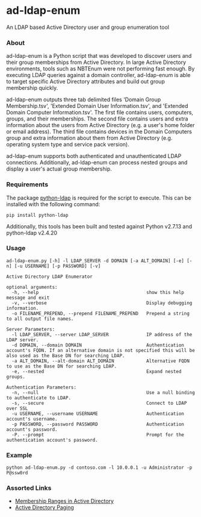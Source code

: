 # ad-ldap-enum
An LDAP based Active Directory user and group enumeration tool

### About
ad-ldap-enum is a Python script that was developed to discover users and their group memberships from Active Directory. In large Active Directory environments, tools such as NBTEnum were not performing fast enough. By executing LDAP queries against a domain controller, ad-ldap-enum is able to target specific Active Directory attributes and build out group membership quickly.

ad-ldap-enum outputs three tab delimited files 'Domain Group Membership.tsv', 'Extended Domain User Information.tsv', and 'Extended Domain Computer Information.tsv'. The first file contains users, computers, groups, and their memberships. The second file contains users and extra information about the users from Active Directory (e.g. a user's home folder or email address). The third file contains devices in the Domain Computers group and extra information about them from Active Directory (e.g. operating system type and service pack version).

ad-ldap-enum supports both authenticated and unauthenticated LDAP connections. Additionally, ad-ldap-enum can process nested groups and display a user's actual group membership.

### Requirements
The package [python-ldap](http://www.python-ldap.org/index.html) is required for the script to execute. This can be installed with the following command:
```
pip install python-ldap
````

Additionally, this tools has been built and tested against Python v2.7.13 and python-ldap v2.4.20

### Usage
```
ad-ldap-enum.py [-h] -l LDAP_SERVER -d DOMAIN [-a ALT_DOMAIN] [-e] [-n] [-u USERNAME] [-p PASSWORD] [-v]

Active Directory LDAP Enumerator

optional arguments:
  -h, --help                                        show this help message and exit
  -v, --verbose                                     Display debugging information.
  -o FILENAME_PREPEND, --prepend FILENAME_PREPEND   Prepend a string to all output file names.

Server Parameters:
  -l LDAP_SERVER, --server LDAP_SERVER              IP address of the LDAP server.
  -d DOMAIN, --domain DOMAIN                        Authentication account's FQDN. If an alternative domain is not specified this will be also used as the Base DN for searching LDAP.
  -a ALT_DOMAIN, --alt-domain ALT_DOMAIN            Alternative FQDN to use as the Base DN for searching LDAP.
  -e, --nested                                      Expand nested groups.

Authentication Parameters:
  -n, --null                                        Use a null binding to authenticate to LDAP.
  -s, --secure                                      Connect to LDAP over SSL
  -u USERNAME, --username USERNAME                  Authentication account's username.
  -p PASSWORD, --password PASSWORD                  Authentication account's password.
  -P. --prompt                                      Prompt for the authentication account's password.
```

### Example
```python ad-ldap-enum.py -d contoso.com -l 10.0.0.1 -u Administrator -p P@ssw0rd```

### Assorted Links
* [Membership Ranges in Active Directory](https://msdn.microsoft.com/en-us/library/Aa367017)
* [Active Directory Paging](https://technet.microsoft.com/en-us/library/Cc755809(v=WS.10).aspx#w2k3tr_adsrh_how_lhjt)
